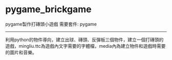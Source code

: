 # pygame_brickgame
pygame製作打磚頭小遊戲
需要套件: pygame

---
利用python的物件導向，建立出球、磚頭、反彈板三個物件，建立一個打磚頭的遊戲，mingliu.ttc為遊戲內文字需要的字體檔，media內為建立物件和遊戲時需要的圖片和音樂。
